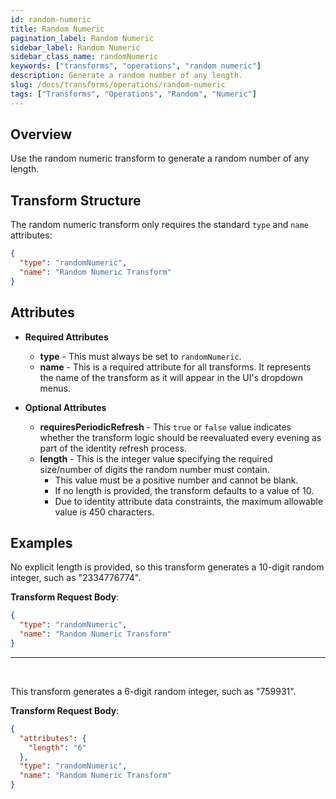 ```yaml
---
id: random-numeric
title: Random Numeric
pagination_label: Random Numeric
sidebar_label: Random Numeric
sidebar_class_name: randomNumeric
keywords: ["transforms", "operations", "random numeric"]
description: Generate a random number of any length.
slug: /docs/transforms/operations/random-numeric
tags: ["Transforms", "Operations", "Random", "Numeric"]
---
```


## Overview

Use the random numeric transform to generate a random number of any length.

## Transform Structure

The random numeric transform only requires the standard `type` and `name`
attributes:

```json
{
  "type": "randomNumeric",
  "name": "Random Numeric Transform"
}
```

## Attributes

- **Required Attributes**

  - **type** - This must always be set to `randomNumeric`.
  - **name** - This is a required attribute for all transforms. It represents
    the name of the transform as it will appear in the UI's dropdown menus.

- **Optional Attributes**
  - **requiresPeriodicRefresh** - This `true` or `false` value indicates whether
    the transform logic should be reevaluated every evening as part of the
    identity refresh process.
  - **length** - This is the integer value specifying the required size/number
    of digits the random number must contain.
    - This value must be a positive number and cannot be blank.
    - If no length is provided, the transform defaults to a value of 10.
    - Due to identity attribute data constraints, the maximum allowable value is
      450 characters.

## Examples

No explicit length is provided, so this transform generates a 10-digit random
integer, such as "2334776774".

**Transform Request Body**:

```json
{
  "type": "randomNumeric",
  "name": "Random Numeric Transform"
}
```

---

<p>&nbsp;</p>

This transform generates a 6-digit random integer, such as "759931".

**Transform Request Body**:

```json
{
  "attributes": {
    "length": "6"
  },
  "type": "randomNumeric",
  "name": "Random Numeric Transform"
}
```
